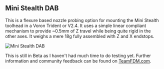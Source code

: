## Mini Stealth DAB

This is a flexure based nozzle probing option for mounting the Mini Stealth toolhead in a Voron Trident or V2.4. It uses a simple linear compliant mechanism to provide ~0.5mm of Z travel while being quite rigid in the other axes. It weighs a mere 18g fully assembled with Z and X endstops.

![Mini Stealth DAB](/home/alan/git/Mini_Stealth/Mini_Stealth_DAB/Mini%20Stealth%20DAB.png)

This is still in Beta as I haven't had much time to do testing yet. Further information and community feedback can be found on [TeamFDM.com](https://www.teamfdm.com/files/file/760-mini-stealth-dab-beta-release/).
